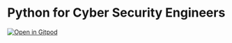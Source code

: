 # Python for Cyber Security Engineers

[![Open in Gitpod](https://gitpod.io/button/open-in-gitpod.svg)](https://gitpod.io/#https://github.com/nishanthkumarpathi/python-for-cybersecurity-engineers)
